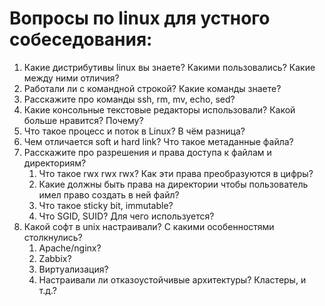 Вопросы по linux для устного собеседования:
=========================================

1. Какие дистрибутивы linux вы знаете? Какими пользовались? Какие между ними отличия?
1. Работали ли с командной строкой? Какие команды знаете?
1. Расскажите про команды ssh, rm, mv, echo, sed?
1. Какие консольные текстовые редакторы использовали? Какой больше нравится? Почему?
1. Что такое процесс и поток в Linux? В чём разница?
1. Чем отличается soft и hard link? Что такое метаданные файла?
1. Расскажите про разрешения и права доступа к файлам и директориям?
    1. Что такое rwx rwx rwx? Как эти права преобразуются в цифры?
    1. Какие должны быть права на директории чтобы пользователь имел право создать в ней файл?
    1. Что такое sticky bit, immutable?
    1. Что SGID, SUID? Для чего используется?
 1. Какой софт в unix настраивали? С какими особенностями столкнулись?
    1. Apache/nginx?
    1. Zabbix?
    1. Виртуализация?
    1. Настраивали ли отказоустойчивые архитектуры? Кластеры, и т.д.?
